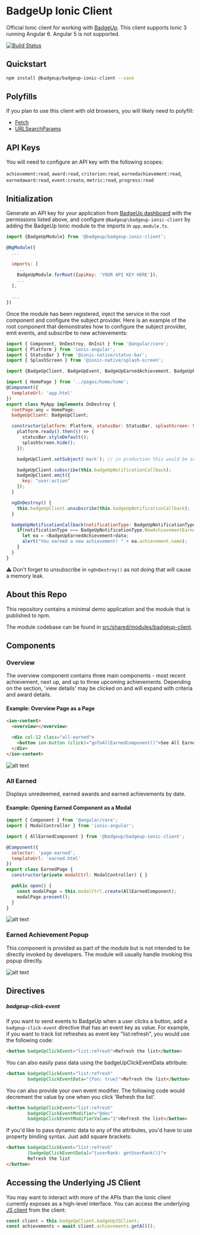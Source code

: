 # BadgeUp Ionic Client
Official Ionic client for working with [BadgeUp](https://www.badgeup.io/). This client supports Ionic 3 running Angular 6. Angular 5 is not supported.

[![Build Status](https://travis-ci.org/BadgeUp/badgeup-ionic-client.svg?branch=master)](https://travis-ci.org/BadgeUp/badgeup-ionic-client)

## Quickstart

```sh
npm install @badgeup/badgeup-ionic-client --save
```

## Polyfills
If you plan to use this client with old browsers, you will likely need to polyfill:
* [Fetch](https://developer.mozilla.org/en-US/docs/Web/API/Fetch_API)
* [URLSearchParams](https://developer.mozilla.org/en-US/docs/Web/API/URLSearchParams)

## API Keys
You will need to configure an API key with the following scopes:

`achievement:read`, `award:read`, `criterion:read`, `earnedachievement:read`, `earnedaward:read`, `event:create`, `metric:read`, `progress:read`

## Initialization
Generate an API key for your application from [BadgeUp dashboard](https://dashboard.badgeup.io/) with the permissions listed above, and configure `@badgeup\badgeup-ionic-client` by adding the BadgeUp Ionic module to the imports in `app.module.ts`.

```js
import {BadgeUpModule} from '@badgeup/badgeup-ionic-client';

@NgModule({
  ...

  imports: [
    ...
    BadgeUpModule.forRoot({apiKey: 'YOUR API KEY HERE'}),
    ...
  ],

  ...
})
```

Once the module has been registered, inject the service in the root component and configure the subject provider.
Here is an example of the root component that demonstrates how to configure the subject provider, emit events, and subscribe to new achievements:

```js
import { Component, OnDestroy, OnInit } from '@angular/core';
import { Platform } from 'ionic-angular';
import { StatusBar } from '@ionic-native/status-bar';
import { SplashScreen } from '@ionic-native/splash-screen';

import {BadgeUpClient, BadgeUpEvent, BadgeUpEarnedAchievement, BadgeUpNotificationType} from '@badgeup/badgeup-ionic-client';

import { HomePage } from '../pages/home/home';
@Component({
  templateUrl: 'app.html'
})
export class MyApp implements OnDestroy {
  rootPage:any = HomePage;
  badgeUpClient: BadgeUpClient;

  constructor(platform: Platform, statusBar: StatusBar, splashScreen: SplashScreen, badgeUpClient: BadgeUpClient) {
    platform.ready().then(() => {
      statusBar.styleDefault();
      splashScreen.hide();
    });

    badgeUpClient.setSubject('mark'); // in production this would be some sort of ID or UUID

    badgeUpClient.subscribe(this.badgeUpNotificationCallback);
    badgeUpClient.emit({
      key: "user:action"
    });
  }

  ngOnDestroy() {
    this.badgeUpClient.unsubscribe(this.badgeUpNotificationCallback);
  }

  badgeUpNotificationCallback(notificationType: BadgeUpNotificationType, data: any) {
    if(notificationType === BadgeUpNotificationType.NewAchievementEarned) {
      let ea = <BadgeUpEarnedAchievement>data;
      alert("You earned a new achievement! " + ea.achievement.name);
    }
  }
}
```

:warning: Don't forget to unsubscribe in `ngOnDestroy()` as not doing that will cause a memory leak.

## About this Repo
This repository contains a minimal demo application and the module that is published to npm.

The module codebase can be found in [src/shared/modules/badgeup-client](src/shared/modules/badgeup-client).

## Components

### Overview
The overview component contains three main components - most recent achievement, next up, and up to three upcoming achievements. Depending on the section, 'view details' may be clicked on and will expand with criteria and award details.

#### Example: Overview Page as a Page

```html
<ion-content>
  <overview></overview>

  <div col-12 class="all-earned">
    <button ion-button (click)="goToAllEarnedComponent()">See All Earned</button>
  </div>
</ion-content>
```

![alt text](readme-images/overview.png "Overview")

### All Earned
Displays unredeemed, earned awards and earned achievements by date.

#### Example: Opening Earned Component as a Modal

```js
import { Component } from '@angular/core';
import { ModalController } from 'ionic-angular';

import { AllEarnedComponent } from '@badgeup/badgeup-ionic-client';

@Component({
  selector: 'page-earned',
  templateUrl: 'earned.html'
})
export class EarnedPage {
  constructor(private modalCtrl: ModalController) { }

  public open() {
    const modalPage = this.modalCtrl.create(AllEarnedComponent);
    modalPage.present();
  }
}
```

![alt text](readme-images/all-earned.png "All Earned")

### Earned Achievement Popup
This component is provided as part of the module but is not intended to be directly invoked by developers. The module will usually handle invoking this popup directly.

![alt text](readme-images/achievement-earned.png "Achievement Earned Popup")

## Directives

##### badgeup-click-event
If you want to send events to BadgeUp when a user clicks a button, add a `badgeup-click-event` directive that has an event key as value.
For example, if you want to track list refreshes as event key "list:refresh", you would use the following code:

```html
<button badgeUpClickEvent="list:refresh">Refresh the list</button>
```

You can also easily pass data using the badgeUpClickEventData attribute:

```html
<button badgeUpClickEvent="list:refresh"
        badgeUpClickEventData="{foo: true}">Refresh the list</button>
```

You can also provide your own event modifier. The following code would decrement the value by one when you click 'Refresh the list'.
```html
<button badgeUpClickEvent="list:refresh"
        badgeUpClickEventModifier="@dec"
        badgeUpClickEventModifierValue="1">Refresh the list</button>
```

If you'd like to pass dynamic data to any of the attributes, you'd have to use property binding syntax. Just add square brackets:
```html
<button badgeUpClickEvent="list:refresh"
        [badgeUpClickEventData]="{userRank: getUserRank()}">
        Refresh the list
</button>
```

## Accessing the Underlying JS Client

You may want to interact with more of the APIs than the Ionic client currently exposes as a high-level interface.
You can access the underlying [JS client](https://github.com/badgeup/badgeup-browser-client) from the client:

```ts
const client = this.badgeUpClient.badgeUpJSClient;
const achievements = await client.achievements.getAll();
```
